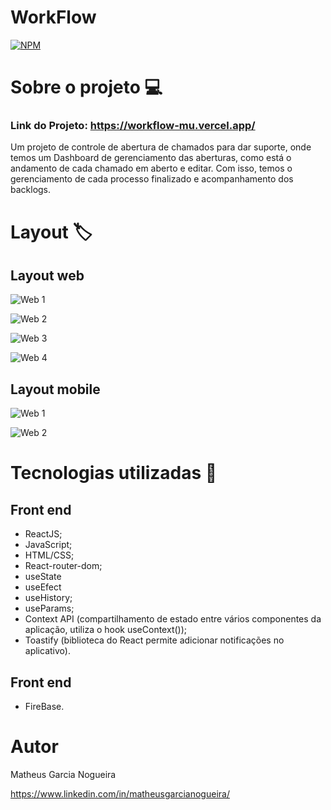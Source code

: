 # WorkFlow

[![NPM](https://img.shields.io/npm/l/react)](https://github.com/matheusgarcia06/sistema/blob/master/LICENSE) 

# Sobre o projeto 💻

### Link do Projeto: https://workflow-mu.vercel.app/

Um projeto de controle de abertura de chamados para dar suporte, onde temos um Dashboard de gerenciamento das aberturas, como está o andamento de cada chamado em aberto e editar. Com isso, temos o gerenciamento de cada processo finalizado e acompanhamento dos backlogs.

# Layout 🏷️

## Layout web
![Web 1](https://github.com/matheusgarcia06/sistema/blob/master/src/assets/homepc.png)

![Web 2](https://github.com/matheusgarcia06/sistema/blob/master/src/assets/dashboardpc.png)

![Web 3](https://github.com/matheusgarcia06/sistema/blob/master/src/assets/newpc.png)

![Web 4](https://github.com/matheusgarcia06/sistema/blob/master/src/assets/modalpc.png)

## Layout mobile

![Web 1](https://github.com/matheusgarcia06/sistema/blob/master/src/assets/newmobile.jpeg)

![Web 2](https://github.com/matheusgarcia06/sistema/blob/master/src/assets/dashboardmobile.jpeg)


# Tecnologias utilizadas 🚀
## Front end
- ReactJS;
- JavaScript;
- HTML/CSS;
- React-router-dom;
- useState 
- useEfect 
- useHistory;
- useParams;
- Context API (compartilhamento de estado entre vários componentes da aplicação, utiliza o hook useContext());
- Toastify (biblioteca do React permite adicionar notificações no aplicativo).

## Front end
- FireBase.

# Autor

Matheus Garcia Nogueira

https://www.linkedin.com/in/matheusgarcianogueira/


